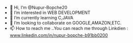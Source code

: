 - 👋 Hi, I’m @Nupur-Bopche20
- 👀 I’m interested in WEB DEVELOPMENT
- 🌱 I’m currently learning C,JAVA
- 💞️ I’m looking to collaborate on GOOGLE,AMAZON,ETC.
- 📫 How to reach me ..You can reach me through Linkdien : www.linkedin.com/in/nupur-bopche-b91bb0200
                                               

<!---
Nupur-Bopche20/Nupur-Bopche20 is a ✨ special ✨ repository because its `README.md` (this file) appears on your GitHub profile.
You can click the Preview link to take a look at your changes.
--->
